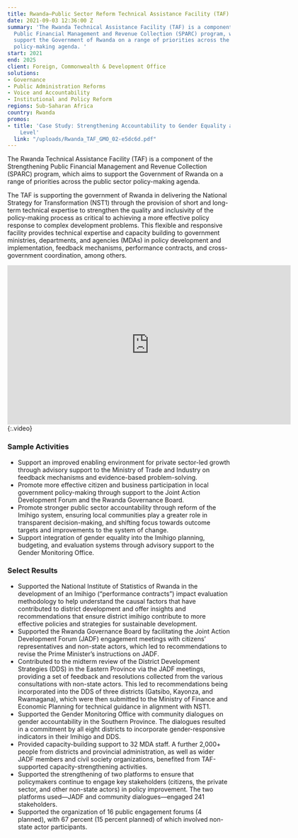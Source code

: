 ```yaml
---
title: Rwanda—Public Sector Reform Technical Assistance Facility (TAF)
date: 2021-09-03 12:36:00 Z
summary: 'The Rwanda Technical Assistance Facility (TAF) is a component of the Strengthening
  Public Financial Management and Revenue Collection (SPARC) program, which aims to
  support the Government of Rwanda on a range of priorities across the public sector
  policy-making agenda. '
start: 2021
end: 2025
client: Foreign, Commonwealth & Development Office
solutions:
- Governance
- Public Administration Reforms
- Voice and Accountability
- Institutional and Policy Reform
regions: Sub-Saharan Africa
country: Rwanda
promos:
- title: 'Case Study: Strengthening Accountability to Gender Equality at the Decentralised
    Level'
  link: "/uploads/Rwanda_TAF_GMO_02-e5dc6d.pdf"
---
```


The Rwanda Technical Assistance Facility (TAF) is a component of the Strengthening Public Financial Management and Revenue Collection (SPARC) program, which aims to support the Government of Rwanda on a range of priorities across the public sector policy-making agenda.

The TAF is supporting the government of Rwanda in delivering the National Strategy for Transformation (NST1) through the provision of short and long-term technical expertise to strengthen the quality and inclusivity of the policy-making process as critical to achieving a more effective policy response to complex development problems. This flexible and responsive facility provides technical expertise and capacity building to government ministries, departments, and agencies (MDAs) in policy development and implementation, feedback mechanisms, performance contracts, and cross-government coordination, among others.

<iframe src="https://player.vimeo.com/video/886472087" width="640" height="360" frameborder="0" allow="autoplay; fullscreen; picture-in-picture" allowfullscreen></iframe>{:.video}

### Sample Activities

* Support an improved enabling environment for private sector-led growth through advisory support to the Ministry of Trade and Industry on feedback mechanisms and evidence-based problem-solving.
* Promote more effective citizen and business participation in local government policy-making through support to the Joint Action Development Forum and the Rwanda Governance Board.
* Promote stronger public sector accountability through reform of the Imihigo system, ensuring local communities play a greater role in transparent decision-making, and shifting focus towards outcome targets and improvements to the system of change.
* Support integration of gender equality into the Imihigo planning, budgeting, and evaluation systems through advisory support to the Gender Monitoring Office.

### Select Results

* Supported the National Institute of Statistics of Rwanda in the development of an Imihigo (“performance contracts”) impact evaluation methodology to help understand the causal factors that have contributed to district development and offer insights and recommendations that ensure district imihigo contribute to more effective policies and strategies for sustainable development.
* Supported the Rwanda Governance Board by facilitating the Joint Action Development Forum (JADF) engagement meetings with citizens’ representatives and non-state actors, which led to recommendations to revise the Prime Minister’s instructions on JADF.
* Contributed to the midterm review of the District Development Strategies (DDS) in the Eastern Province via the JADF meetings, providing a set of feedback and resolutions collected from the various consultations with non-state actors. This led to recommendations being incorporated into the DDS of three districts (Gatsibo, Kayonza, and Rwamagana), which were then submitted to the Ministry of Finance and Economic Planning for technical guidance in alignment with NST1.
* Supported the Gender Monitoring Office with community dialogues on gender accountability in the Southern Province. The dialogues resulted in a commitment by all eight districts to incorporate gender-responsive indicators in their Imihigo and DDS.
* Provided capacity-building support to 32 MDA staff. A further 2,000+ people from districts and provincial administration, as well as wider JADF members and civil society organizations, benefited from TAF-supported capacity-strengthening activities.
* Supported the strengthening of two platforms to ensure that policymakers continue to engage key stakeholders (citizens, the private sector, and other non-state actors) in policy improvement. The two platforms used—JADF and community dialogues—engaged 241 stakeholders.
* Supported the organization of 16 public engagement forums (4 planned), with 67 percent (15 percent planned) of which involved non-state actor participants.
